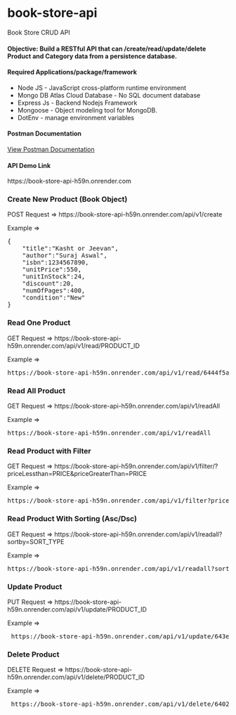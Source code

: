 # book-store-api
Book Store CRUD API

<h4>Objective: Build a RESTful API that can /create/read/update/delete Product and Category data from a
persistence database.</h4>

<h4>Required Applications/package/framework</h4>
<ul>
    <li>Node JS - JavaScript cross-platform runtime environment </li>
    <li>Mongo DB Atlas Cloud Database - No SQL document database</li>
    <li>Express Js - Backend Nodejs Framework</li>
    <li>Mongoose - Object modeling tool for MongoDB.</li>
    <li>DotEnv - manage environment variables</li>
</ul>

<h4>Postman Documentation</h4>
<a href="https://documenter.getpostman.com/view/26157365/2s93CUKAzg">View Postman Documentation</a>

<h4>API Demo Link</h4>
https://book-store-api-h59n.onrender.com

<h3>Create New Product (Book Object)</h3>
<p>POST Request => https://book-store-api-h59n.onrender.com/api/v1/create</p>
<span>Example =></span>
<pre>
{
    "title":"Kasht or Jeevan",
    "author":"Suraj Aswal",
    "isbn":1234567890,
    "unitPrice":550,
    "unitInStock":24,
    "discount":20,
    "numOfPages":400,
    "condition":"New"
}
</pre>

<h3>Read One Product</h3>
<p>GET Request => https://book-store-api-h59n.onrender.com/api/v1/read/PRODUCT_ID</p>
<span>Example =></span>
<pre>
https://book-store-api-h59n.onrender.com/api/v1/read/6444f5aa72722d308c8e3ac5
</pre>

<h3>Read All Product</h3>
<p>GET Request => https://book-store-api-h59n.onrender.com/api/v1/readAll</p>
<span>Example =></span>
<pre>
https://book-store-api-h59n.onrender.com/api/v1/readAll
</pre>

<h3>Read Product with Filter</h3>
<p>GET Request => https://book-store-api-h59n.onrender.com/api/v1/filter/?priceLessthan=PRICE&priceGreaterThan=PRICE</p>
<span>Example =></span>
<pre>
https://book-store-api-h59n.onrender.com/api/v1/filter?priceLessthan=5000&priceGreaterThan=5000
</pre>

<h3>Read Product With Sorting (Asc/Dsc)</h3>
<p>GET Request => https://book-store-api-h59n.onrender.com/api/v1/readall?sortby=SORT_TYPE</p>
<span>Example =></span>
<pre>
https://book-store-api-h59n.onrender.com/api/v1/readall?sortby=desc
</pre>

<h3>Update Product</h3>
<p>PUT Request => https://book-store-api-h59n.onrender.com/api/v1/update/PRODUCT_ID</p>
<span>Example =></span>
<pre>
 https://book-store-api-h59n.onrender.com/api/v1/update/643ef5e8de1bbc99e32a3be0
</pre>

<h3>Delete Product</h3>
<p>DELETE Request => https://book-store-api-h59n.onrender.com/api/v1/delete/PRODUCT_ID</p>
<span>Example =></span>
<pre>
 https://book-store-api-h59n.onrender.com/api/v1/delete/6402dc96fe130fc6c4fb3fb6
</pre>
